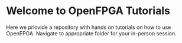 # Welcome to OpenFPGA Tutorials
Here we priovide a repository with hands on tutorials on how to use OpenFPGA. Navigate to appropriate folder for your in-person session. 
